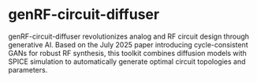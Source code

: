 # genRF-circuit-diffuser
genRF-circuit-diffuser revolutionizes analog and RF circuit design through generative AI. Based on the July 2025 paper introducing cycle-consistent GANs for robust RF synthesis, this toolkit combines diffusion models with SPICE simulation to automatically generate optimal circuit topologies and parameters.
